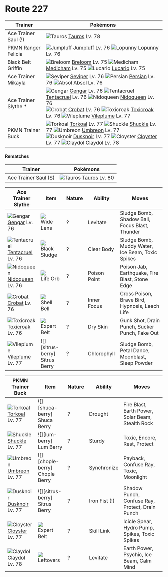 # Route 227

Trainer              | Pokémons
---                  | ---
Ace Trainer Saul (!) | ![][128]  [Tauros] Lv. 78
PKMN Ranger Felicia  | ![][189]  [Jumpluff] Lv. 76  ![][428]  [Lopunny] Lv. 76
Black Belt Griffin   | ![][286]  [Breloom] Lv. 75  ![][308]  [Medicham] Lv. 75  ![][448]  [Lucario] Lv. 75
Ace Trainer Mikayla  | ![][336]  [Seviper] Lv. 76  ![][053]  [Persian] Lv. 76  ![][359]  [Absol] Lv. 76
Ace Trainer Slythe * | ![][094]  [Gengar] Lv. 76  ![][073]  [Tentacruel] Lv. 76  ![][031]  [Nidoqueen] Lv. 76 <br> ![][169]  [Crobat] Lv. 76  ![][454]  [Toxicroak] Lv. 76  ![][045]  [Vileplume] Lv. 77
PKMN Trainer Buck    | ![][324]  [Torkoal] Lv. 77  ![][213]  [Shuckle] Lv. 77  ![][197]  [Umbreon] Lv. 77 <br> ![][477]  [Dusknoir] Lv. 77  ![][091]  [Cloyster] Lv. 77  ![][344]  [Claydol] Lv. 78

#### Rematches

Trainer              | Pokémons
---                  | ---
Ace Trainer Saul (S) | ![][128]  [Tauros] Lv. 80

Ace Trainer Slythe  | Item         | Nature | Ability        | Moves
---                 | ---          | ---    | ---            | ---
![][094]<br> [Gengar] Lv. 76          | ![][wide-lens]<br> Wide Lens            | ?        | Levitate            | Sludge Bomb, Shadow Ball, Focus Blast, Thunder
![][073]<br> [Tentacruel] Lv. 76      | ![][black-sludge]<br> Black Sludge      | ?        | Clear Body          | Sludge Bomb, Muddy Water, Ice Beam, Toxic Spikes
![][031]<br> [Nidoqueen] Lv. 76       | ![][life-orb]<br> Life Orb              | ?        | Poison Point        | Poison Jab, Earthquake, Fire Blast, Stone Edge
![][169]<br> [Crobat] Lv. 76          | ![][shell-bell]<br> Shell Bell          | ?        | Inner Focus         | Cross Poison, Brave Bird, Hypnosis, Leech Life
![][454]<br> [Toxicroak] Lv. 76       | ![][expert-belt]<br> Expert Belt        | ?        | Dry Skin            | Gunk Shot, Drain Punch, Sucker Punch, Fake Out
![][045]<br> [Vileplume] Lv. 77       | ![][sitrus-berry]<br> Sitrus Berry      | ?        | Chlorophyll         | Sludge Bomb, Petal Dance, Moonblast, Sleep Powder

PKMN Trainer Buck | Item         | Nature  | Ability       | Moves
---               | ---          | ---     | ---           | ---
![][324]<br> [Torkoal] Lv. 77         | ![][shuca-berry]<br> Shuca Berry        | ?        | Drought             | Fire Blast, Earth Power, Solar Beam, Stealth Rock
![][213]<br> [Shuckle] Lv. 77         | ![][lum-berry]<br> Lum Berry            | ?        | Sturdy              | Toxic, Encore, Rest, Protect
![][197]<br> [Umbreon] Lv. 77         | ![][chople-berry]<br> Chople Berry      | ?        | Synchronize         | Payback, Confuse Ray, Toxic, Moonlight
![][477]<br> [Dusknoir] Lv. 77        | ![][sitrus-berry]<br> Sitrus Berry      | ?        | Iron Fist (!)       | Shadow Punch, Confuse Ray, Protect, Drain Punch
![][091]<br> [Cloyster] Lv. 77        | ![][expert-belt]<br> Expert Belt        | ?        | Skill Link          | Icicle Spear, Hydro Pump, Spikes, Toxic Spikes
![][344]<br> [Claydol] Lv. 78         | ![][leftovers]<br> Leftovers            | ?        | Levitate            | Earth Power, Psychic, Ice Beam, Calm Mind
[031]: https://raw.githubusercontent.com/PokeAPI/sprites/master/sprites/pokemon/31.png "Nidoqueen"
[045]: https://raw.githubusercontent.com/PokeAPI/sprites/master/sprites/pokemon/45.png "Vileplume"
[053]: https://raw.githubusercontent.com/PokeAPI/sprites/master/sprites/pokemon/53.png "Persian"
[073]: https://raw.githubusercontent.com/PokeAPI/sprites/master/sprites/pokemon/73.png "Tentacruel"
[091]: https://raw.githubusercontent.com/PokeAPI/sprites/master/sprites/pokemon/91.png "Cloyster"
[094]: https://raw.githubusercontent.com/PokeAPI/sprites/master/sprites/pokemon/94.png "Gengar"
[128]: https://raw.githubusercontent.com/PokeAPI/sprites/master/sprites/pokemon/128.png "Tauros"
[169]: https://raw.githubusercontent.com/PokeAPI/sprites/master/sprites/pokemon/169.png "Crobat"
[189]: https://raw.githubusercontent.com/PokeAPI/sprites/master/sprites/pokemon/189.png "Jumpluff"
[197]: https://raw.githubusercontent.com/PokeAPI/sprites/master/sprites/pokemon/197.png "Umbreon"
[213]: https://raw.githubusercontent.com/PokeAPI/sprites/master/sprites/pokemon/213.png "Shuckle"
[286]: https://raw.githubusercontent.com/PokeAPI/sprites/master/sprites/pokemon/286.png "Breloom"
[308]: https://raw.githubusercontent.com/PokeAPI/sprites/master/sprites/pokemon/308.png "Medicham"
[324]: https://raw.githubusercontent.com/PokeAPI/sprites/master/sprites/pokemon/324.png "Torkoal"
[336]: https://raw.githubusercontent.com/PokeAPI/sprites/master/sprites/pokemon/336.png "Seviper"
[344]: https://raw.githubusercontent.com/PokeAPI/sprites/master/sprites/pokemon/344.png "Claydol"
[359]: https://raw.githubusercontent.com/PokeAPI/sprites/master/sprites/pokemon/359.png "Absol"
[428]: https://raw.githubusercontent.com/PokeAPI/sprites/master/sprites/pokemon/428.png "Lopunny"
[448]: https://raw.githubusercontent.com/PokeAPI/sprites/master/sprites/pokemon/448.png "Lucario"
[454]: https://raw.githubusercontent.com/PokeAPI/sprites/master/sprites/pokemon/454.png "Toxicroak"
[477]: https://raw.githubusercontent.com/PokeAPI/sprites/master/sprites/pokemon/477.png "Dusknoir"
[Nidoqueen]: /pokemon_changes/031.md
[Vileplume]: /pokemon_changes/045.md
[Persian]: /pokemon_changes/053.md
[Tentacruel]: /pokemon_changes/073.md
[Cloyster]: /pokemon_changes/091.md
[Gengar]: /pokemon_changes/094.md
[Tauros]: /pokemon_changes/128.md
[Crobat]: /pokemon_changes/169.md
[Jumpluff]: /pokemon_changes/189.md
[Umbreon]: /pokemon_changes/197.md
[Shuckle]: /pokemon_changes/213.md
[Breloom]: /pokemon_changes/286.md
[Medicham]: /pokemon_changes/308.md
[Torkoal]: /pokemon_changes/324.md
[Seviper]: /pokemon_changes/336.md
[Claydol]: /pokemon_changes/344.md
[Absol]: /pokemon_changes/359.md
[Lopunny]: /pokemon_changes/428.md
[Lucario]: /pokemon_changes/448.md
[Toxicroak]: /pokemon_changes/454.md
[Dusknoir]: /pokemon_changes/477.md
[black-sludge]: https://raw.githubusercontent.com/PokeAPI/sprites/master/sprites/items/black-sludge.png
[expert-belt]: https://raw.githubusercontent.com/PokeAPI/sprites/master/sprites/items/expert-belt.png
[shell-bell]: https://raw.githubusercontent.com/PokeAPI/sprites/master/sprites/items/shell-bell.png
[wide-lens]: https://raw.githubusercontent.com/PokeAPI/sprites/master/sprites/items/wide-lens.png
[leftovers]: https://raw.githubusercontent.com/PokeAPI/sprites/master/sprites/items/leftovers.png
[life-orb]: https://raw.githubusercontent.com/PokeAPI/sprites/master/sprites/items/life-orb.png
